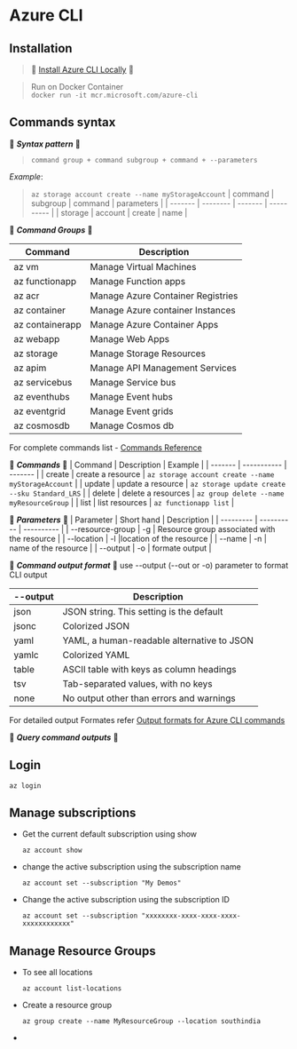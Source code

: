 # Azure CLI

## Installation
>  🌟 [Install Azure CLI Locally](https://learn.microsoft.com/en-us/cli/azure/install-azure-cli) 🌟

> Run on Docker Container <br />
> `docker run -it mcr.microsoft.com/azure-cli`

## Commands syntax
🌟 ***Syntax pattern*** 🌟
> `command group + command subgroup + command + --parameters`


*Example*:
> `az storage account create --name myStorageAccount`
> | command | subgroup | command | parameters |
> | ------- | -------- | ------- | ---------- |
> | storage | account | create | name |

🌟 ***Command Groups*** 🌟

| Command | Description |
| ----- | ----------------------- |
| az vm | Manage Virtual Machines |
| az functionapp | Manage Function apps |
| az acr | Manage Azure Container Registries |
| az container | Manage Azure container Instances |
| az containerapp | Manage Azure Container Apps |  
| az webapp | Manage Web Apps |
| az storage | Manage Storage Resources |
| az apim | Manage API Management Services |
| az servicebus | Manage Service bus |
| az eventhubs | Manage Event hubs |
| az eventgrid | Manage Event grids |
| az cosmosdb | Manage Cosmos db |

For complete commands list - [Commands Reference](https://learn.microsoft.com/en-us/cli/azure/reference-index?view=azure-cli-latest)

🌟 ***Commands*** 🌟
| Command | Description | Example |
| ------- | ----------- | ------- |
| create  | create a resource | `az storage account create --name  myStorageAccount` |
| update  | update a resource | `az storage update create --sku Standard_LRS` |
| delete    | delete a resources | `az group delete --name myResourceGroup` |
| list    | list resources | `az functionapp list` |

🌟 ***Parameters*** 🌟
| Parameter | Short hand | Description |
| --------- | ---------- | ---------- |
| --resource-group |  -g | Resource group associated with the resource |
| --location | -l |location of the resource |
| --name | -n | name of the resource |
| --output | -o | formate output |

🌟 ***Command output format*** 🌟
use --output (--out or -o) parameter to format CLI output

| --output | Description |
| -------- | ----------- |
| json	| JSON string. This setting is the default |
| jsonc | Colorized JSON |
| yaml | YAML, a human-readable alternative to JSON |
| yamlc | Colorized YAML |
| table | ASCII table with keys as column headings |
| tsv | Tab-separated values, with no keys |
| none | No output other than errors and warnings |

For detailed output Formates refer [Output formats for Azure CLI commands](https://learn.microsoft.com/en-us/cli/azure/format-output-azure-cli)

🌟 ***Query command outputs*** 🌟

## Login 
```
az login
```

## Manage subscriptions
- Get the current default subscription using show
    ```
    az account show
    ```

- change the active subscription using the subscription name
    ```
    az account set --subscription "My Demos"
    ```

- Change the active subscription using the subscription ID
    ```
    az account set --subscription "xxxxxxxx-xxxx-xxxx-xxxx-xxxxxxxxxxxx"
    ```

## Manage Resource Groups
- To see all locations
    ```
    az account list-locations
    ```

- Create a resource group
    ```
    az group create --name MyResourceGroup --location southindia
    ```

- 





